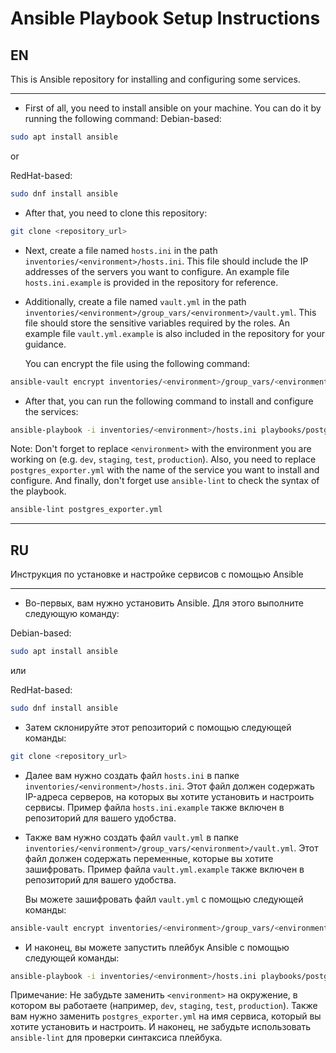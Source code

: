 # Ansible Playbook Setup Instructions

## EN

This is Ansible repository for installing and configuring some services.

---

- First of all, you need to install ansible on your machine. You can do it by running the following command:
Debian-based:
```bash
sudo apt install ansible
```
or

RedHat-based:
```bash
sudo dnf install ansible
```

- After that, you need to clone this repository:
```bash
git clone <repository_url>
```

- Next, create a file named `hosts.ini` in the path `inventories/<environment>/hosts.ini`. This file should include the IP addresses of the servers you want to configure. An example file `hosts.ini.example` is provided in the repository for reference.

- Additionally, create a file named `vault.yml` in the path `inventories/<environment>/group_vars/<environment>/vault.yml`. This file should store the sensitive variables required by the roles. An example file `vault.yml.example` is also included in the repository for your guidance.

  You can encrypt the file using the following command:
```bash
ansible-vault encrypt inventories/<environment>/group_vars/<environment>/vault.yml
```

- After that, you can run the following command to install and configure the services:
```bash
ansible-playbook -i inventories/<environment>/hosts.ini playbooks/postgres_exporter.yml --ask-vault-pass
```

Note: Don't forget to replace `<environment>` with the environment you are working on (e.g. `dev`, `staging`, `test`, `production`). Also, you need to replace `postgres_exporter.yml` with the name of the service you want to install and configure. And finally, don't forget use `ansible-lint` to check the syntax of the playbook.
```bash
ansible-lint postgres_exporter.yml
```

---

## RU

Инструкция по установке и настройке сервисов с помощью Ansible

---

- Во-первых, вам нужно установить Ansible. Для этого выполните следующую команду:

Debian-based:
```bash
sudo apt install ansible
```
или

RedHat-based:
```bash
sudo dnf install ansible
```

- Затем склонируйте этот репозиторий с помощью следующей команды:
```bash
git clone <repository_url>
```

- Далее вам нужно создать файл `hosts.ini` в папке `inventories/<environment>/hosts.ini`. Этот файл должен содержать IP-адреса серверов, на которых вы хотите установить и настроить сервисы. Пример файла `hosts.ini.example` также включен в репозиторий для вашего удобства.

- Также вам нужно создать файл `vault.yml` в папке `inventories/<environment>/group_vars/<environment>/vault.yml`. Этот файл должен содержать переменные, которые вы хотите зашифровать. Пример файла `vault.yml.example` также включен в репозиторий для вашего удобства.

  Вы можете зашифровать файл `vault.yml` с помощью следующей команды:
```bash
ansible-vault encrypt inventories/<environment>/group_vars/<environment>/vault.yml
```

- И наконец, вы можете запустить плейбук Ansible с помощью следующей команды:
```bash
ansible-playbook -i inventories/<environment>/hosts.ini playbooks/postgres_exporter.yml --ask-vault-pass
```

Примечание: Не забудьте заменить `<environment>` на окружение, в котором вы работаете (например, `dev`, `staging`, `test`, `production`). Также вам нужно заменить `postgres_exporter.yml` на имя сервиса, который вы хотите установить и настроить. И наконец, не забудьте использовать `ansible-lint` для проверки синтаксиса плейбука.
```bash
